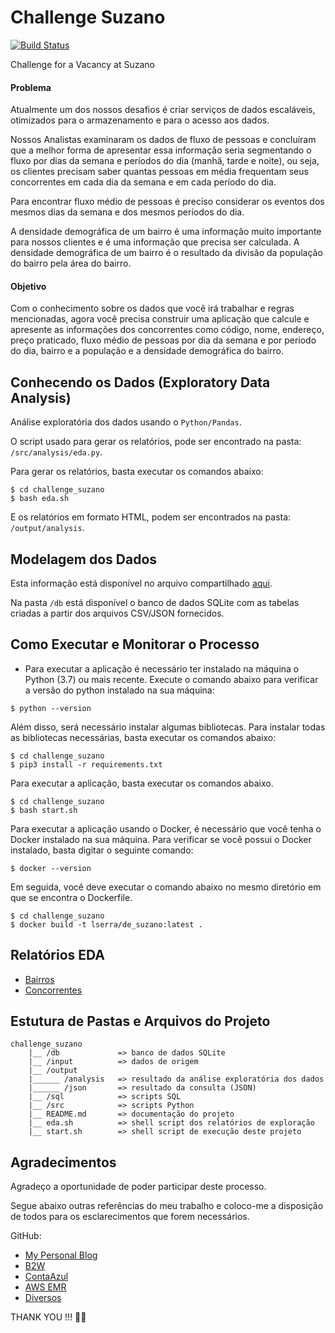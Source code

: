 # Challenge Suzano
[![Build Status](https://travis-ci.org/lserra/challenge_boa.svg?branch=source)](https://travis-ci.org/lserra/challenge_boa)

Challenge for a Vacancy at Suzano

#### Problema

Atualmente um dos nossos desafios é criar serviços de dados escaláveis, otimizados
para o armazenamento e para o acesso aos dados.

Nossos Analistas examinaram os dados de fluxo de pessoas e concluíram que a melhor
forma de apresentar essa informação seria segmentando o fluxo por dias da semana e
períodos do dia (manhã, tarde e noite), ou seja, os clientes precisam saber quantas
pessoas em média frequentam seus concorrentes em cada dia da semana e em cada período
do dia.

Para encontrar fluxo médio de pessoas é preciso considerar os eventos dos mesmos dias
da semana e dos mesmos períodos do dia.

A densidade demográfica de um bairro é uma informação muito importante para nossos
clientes e é uma informação que precisa ser calculada. A densidade demográfica de
um bairro é o resultado da  divisão da população do bairro pela área do bairro.

#### Objetivo

Com o conhecimento sobre os dados que você irá trabalhar e regras mencionadas,
agora você precisa construir uma aplicação que calcule e apresente as informações
dos concorrentes como código, nome, endereço, preço praticado, fluxo médio de
pessoas por dia da semana e por período do dia, bairro e a população e a
densidade demográfica do bairro.

## Conhecendo os Dados (Exploratory Data Analysis)

Análise exploratória dos dados usando o `Python/Pandas`.

O script usado para gerar os relatórios, pode ser encontrado na pasta: `/src/analysis/eda.py`.

Para gerar os relatórios, basta executar os comandos abaixo:

```shell script
$ cd challenge_suzano
$ bash eda.sh
```

E os relatórios em formato HTML, podem ser encontrados na pasta: `/output/analysis`.

## Modelagem dos Dados

Esta informação está disponível no arquivo compartilhado [aqui](https://docs.google.com/presentation/d/1Ue3UEnxKsFxKq2cuXtrF95LHJCnZdjg7XbyTOcf79Lc/edit?usp=sharing).

Na pasta `/db` está disponível o banco de dados SQLite com as tabelas criadas a
partir dos arquivos CSV/JSON fornecidos.

## Como Executar e Monitorar o Processo

- Para executar a aplicação é necessário ter instalado na máquina o Python (3.7)
  ou mais recente. Execute o comando abaixo para verificar a versão do python instalado
  na sua máquina:

```shell script
$ python --version
```

Além disso, será necessário instalar algumas bibliotecas.
Para instalar todas as bibliotecas necessárias, basta executar os comandos abaixo:  

```shell script
$ cd challenge_suzano
$ pip3 install -r requirements.txt
```

Para executar a aplicação, basta executar os comandos abaixo.

```shell script
$ cd challenge_suzano
$ bash start.sh
```

Para executar a aplicação usando o Docker, é necessário que você tenha
  o Docker instalado na sua máquina.
  Para verificar se você possui o Docker instalado, basta digitar o seguinte comando:

```shell script
$ docker --version
```

Em seguida, você deve executar o comando abaixo no mesmo diretório em que se encontra o Dockerfile.

```shell script
$ cd challenge_suzano
$ docker build -t lserra/de_suzano:latest . 
```

## Relatórios EDA

- [Bairros](output/analysis/bairros.html)
- [Concorrentes](output/analysis/concorrentes.html)

## Estutura de Pastas e Arquivos do Projeto

    challenge_suzano
        |__ /db             => banco de dados SQLite 
        |__ /input          => dados de origem
        |__ /output
        |______ /analysis   => resultado da análise exploratória dos dados
        |______ /json       => resultado da consulta (JSON)
        |__ /sql            => scripts SQL
        |__ /src            => scripts Python
        |__ README.md       => documentação do projeto
        |__ eda.sh          => shell script dos relatórios de exploração
        |__ start.sh        => shell script de execução deste projeto

## Agradecimentos

Agradeço a oportunidade de poder participar deste processo.

Segue abaixo outras referências do meu trabalho e coloco-me a disposição de todos
para os esclarecimentos que forem necessários.

GitHub:

- [My Personal Blog](https://lserra.github.io/)
- [B2W](https://github.com/lserra/challenge_b2w)
- [ContaAzul](https://github.com/lserra/challenge_ca)
- [AWS EMR](https://github.com/lserra/BrodAI)
- [Diversos](https://github.com/lserra/blog_da/tree/master/notebooks)

THANK YOU !!! 🍺🍺
